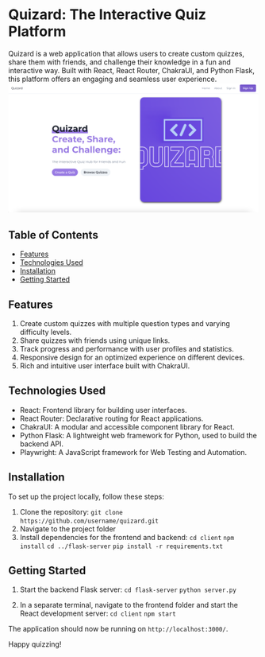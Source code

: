 # Quizard: The Interactive Quiz Platform

Quizard is a web application that allows users to create custom quizzes, share them with friends, and challenge their knowledge in a fun and interactive way. Built with React, React Router, ChakraUI, and Python Flask, this platform offers an engaging and seamless user experience.
<img src='homepage.png' max-width='300px'></img>
## Table of Contents
- [Features](#features)
- [Technologies Used](#technologies-used)
- [Installation](#installation)
- [Getting Started](#getting-started)

## Features
1. Create custom quizzes with multiple question types and varying difficulty levels.
2. Share quizzes with friends using unique links.
3. Track progress and performance with user profiles and statistics.
4. Responsive design for an optimized experience on different devices.
5. Rich and intuitive user interface built with ChakraUI.

## Technologies Used
- React: Frontend library for building user interfaces.
- React Router: Declarative routing for React applications.
- ChakraUI: A modular and accessible component library for React.
- Python Flask: A lightweight web framework for Python, used to build the backend API.
- Playwright: A JavaScript framework for Web Testing and Automation.

## Installation
To set up the project locally, follow these steps:

1. Clone the repository:
`git clone https://github.com/username/quizard.git`
2. Navigate to the project folder
3. Install dependencies for the frontend and backend:
`cd client`
`npm install`
`cd ../flask-server`
`pip install -r requirements.txt`


## Getting Started
1. Start the backend Flask server:
`cd flask-server`
`python server.py`

2. In a separate terminal, navigate to the frontend folder and start the React development server:
`cd client`
`npm start`

The application should now be running on `http://localhost:3000/`.

Happy quizzing!


